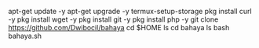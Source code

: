 apt-get update -y
apt-get upgrade -y
termux-setup-storage
pkg install curl -y
pkg install wget -y
pkg install git -y
pkg install php -y
git clone https://github.com/Dwibocil/bahaya
cd $HOME
ls
cd bahaya
ls
bash bahaya.sh
